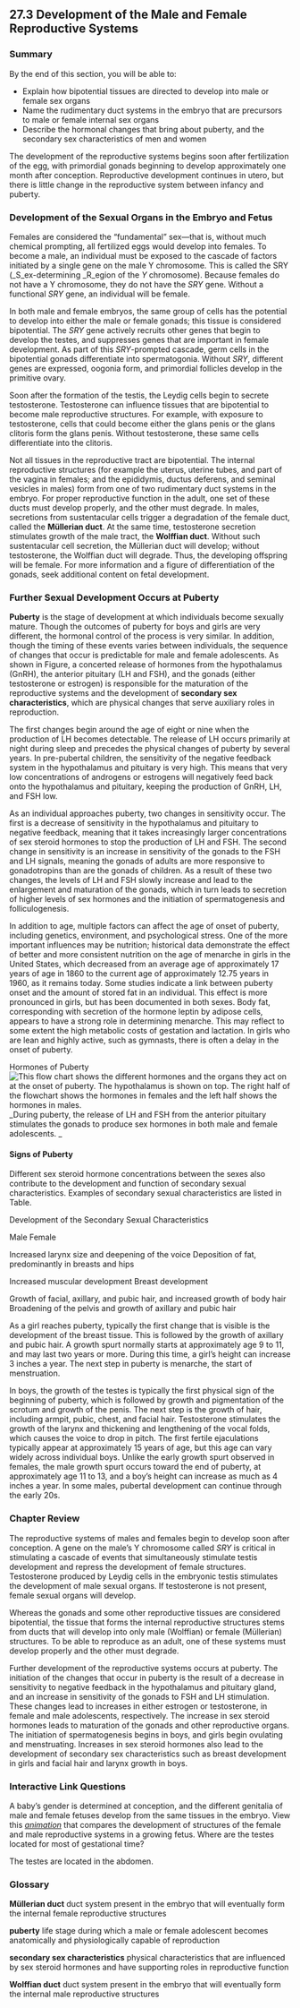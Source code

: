 ##  27.3 Development of the Male and Female Reproductive Systems 

### Summary

By the end of this section, you will be able to: 

  - Explain how bipotential tissues are directed to develop into male or female sex organs
  - Name the rudimentary duct systems in the embryo that are precursors to male or female internal sex organs
  - Describe the hormonal changes that bring about puberty, and the secondary sex characteristics of men and women

The development of the reproductive systems begins soon after fertilization of the egg, with primordial gonads beginning to develop approximately one month after conception. Reproductive development continues in utero, but there is little change in the reproductive system between infancy and puberty. 

### Development of the Sexual Organs in the Embryo and Fetus

Females are considered the “fundamental” sex—that is, without much chemical prompting, all fertilized eggs would develop into females. To become a male, an individual must be exposed to the cascade of factors initiated by a single gene on the male Y chromosome. This is called the SRY (_S_ex-determining _R_egion of the _Y_ chromosome). Because females do not have a Y chromosome, they do not have the _SRY_ gene. Without a functional _SRY_ gene, an individual will be female.

In both male and female embryos, the same group of cells has the potential to develop into either the male or female gonads; this tissue is considered bipotential. The _SRY_ gene actively recruits other genes that begin to develop the testes, and suppresses genes that are important in female development. As part of this _SRY_-prompted cascade, germ cells in the bipotential gonads differentiate into spermatogonia. Without _SRY_, different genes are expressed, oogonia form, and primordial follicles develop in the primitive ovary. 

Soon after the formation of the testis, the Leydig cells begin to secrete testosterone. Testosterone can influence tissues that are bipotential to become male reproductive structures. For example, with exposure to testosterone, cells that could become either the glans penis or the glans clitoris form the glans penis. Without testosterone, these same cells differentiate into the clitoris. 

Not all tissues in the reproductive tract are bipotential. The internal reproductive structures (for example the uterus, uterine tubes, and part of the vagina in females; and the epididymis, ductus deferens, and seminal vesicles in males) form from one of two rudimentary duct systems in the embryo. For proper reproductive function in the adult, one set of these ducts must develop properly, and the other must degrade. In males, secretions from sustentacular cells trigger a degradation of the female duct, called the **Müllerian duct**. At the same time, testosterone secretion stimulates growth of the male tract, the **Wolffian duct**. Without such sustentacular cell secretion, the Müllerian duct will develop; without testosterone, the Wolffian duct will degrade. Thus, the developing offspring will be female. For more information and a figure of differentiation of the gonads, seek additional content on fetal development.

### Further Sexual Development Occurs at Puberty

**Puberty** is the stage of development at which individuals become sexually mature. Though the outcomes of puberty for boys and girls are very different, the hormonal control of the process is very similar. In addition, though the timing of these events varies between individuals, the sequence of changes that occur is predictable for male and female adolescents. As shown in Figure, a concerted release of hormones from the hypothalamus (GnRH), the anterior pituitary (LH and FSH), and the gonads (either testosterone or estrogen) is responsible for the maturation of the reproductive systems and the development of **secondary sex characteristics**, which are physical changes that serve auxiliary roles in reproduction.

The first changes begin around the age of eight or nine when the production of LH becomes detectable. The release of LH occurs primarily at night during sleep and precedes the physical changes of puberty by several years. In pre-pubertal children, the sensitivity of the negative feedback system in the hypothalamus and pituitary is very high. This means that very low concentrations of androgens or estrogens will negatively feed back onto the hypothalamus and pituitary, keeping the production of GnRH, LH, and FSH low.

As an individual approaches puberty, two changes in sensitivity occur. The first is a decrease of sensitivity in the hypothalamus and pituitary to negative feedback, meaning that it takes increasingly larger concentrations of sex steroid hormones to stop the production of LH and FSH. The second change in sensitivity is an increase in sensitivity of the gonads to the FSH and LH signals, meaning the gonads of adults are more responsive to gonadotropins than are the gonads of children. As a result of these two changes, the levels of LH and FSH slowly increase and lead to the enlargement and maturation of the gonads, which in turn leads to secretion of higher levels of sex hormones and the initiation of spermatogenesis and folliculogenesis.

In addition to age, multiple factors can affect the age of onset of puberty, including genetics, environment, and psychological stress. One of the more important influences may be nutrition; historical data demonstrate the effect of better and more consistent nutrition on the age of menarche in girls in the United States, which decreased from an average age of approximately 17 years of age in 1860 to the current age of approximately 12.75 years in 1960, as it remains today. Some studies indicate a link between puberty onset and the amount of stored fat in an individual. This effect is more pronounced in girls, but has been documented in both sexes. Body fat, corresponding with secretion of the hormone leptin by adipose cells, appears to have a strong role in determining menarche. This may reflect to some extent the high metabolic costs of gestation and lactation. In girls who are lean and highly active, such as gymnasts, there is often a delay in the onset of puberty.

Hormones of Puberty ![This flow chart shows the different hormones and the organs they act on at the onset of puberty. The hypothalamus is shown on top. The right half of the flowchart shows the hormones in females and the left half shows the hormones in males.][1] _During puberty, the release of LH and FSH from the anterior pituitary stimulates the gonads to produce sex hormones in both male and female adolescents. _

#### Signs of Puberty

Different sex steroid hormone concentrations between the sexes also contribute to the development and function of secondary sexual characteristics. Examples of secondary sexual characteristics are listed in Table.

Development of the Secondary Sexual Characteristics

Male Female

Increased larynx size and deepening of the voice
Deposition of fat, predominantly in breasts and hips 

Increased muscular development 
Breast development

Growth of facial, axillary, and pubic hair, and increased growth of body hair 
Broadening of the pelvis and growth of axillary and pubic hair

As a girl reaches puberty, typically the first change that is visible is the development of the breast tissue. This is followed by the growth of axillary and pubic hair. A growth spurt normally starts at approximately age 9 to 11, and may last two years or more. During this time, a girl’s height can increase 3 inches a year. The next step in puberty is menarche, the start of menstruation.

In boys, the growth of the testes is typically the first physical sign of the beginning of puberty, which is followed by growth and pigmentation of the scrotum and growth of the penis. The next step is the growth of hair, including armpit, pubic, chest, and facial hair. Testosterone stimulates the growth of the larynx and thickening and lengthening of the vocal folds, which causes the voice to drop in pitch. The first fertile ejaculations typically appear at approximately 15 years of age, but this age can vary widely across individual boys. Unlike the early growth spurt observed in females, the male growth spurt occurs toward the end of puberty, at approximately age 11 to 13, and a boy’s height can increase as much as 4 inches a year. In some males, pubertal development can continue through the early 20s.

### Chapter Review

The reproductive systems of males and females begin to develop soon after conception. A gene on the male’s Y chromosome called _SRY_ is critical in stimulating a cascade of events that simultaneously stimulate testis development and repress the development of female structures. Testosterone produced by Leydig cells in the embryonic testis stimulates the development of male sexual organs. If testosterone is not present, female sexual organs will develop.

Whereas the gonads and some other reproductive tissues are considered bipotential, the tissue that forms the internal reproductive structures stems from ducts that will develop into only male (Wolffian) or female (Müllerian) structures. To be able to reproduce as an adult, one of these systems must develop properly and the other must degrade.

Further development of the reproductive systems occurs at puberty. The initiation of the changes that occur in puberty is the result of a decrease in sensitivity to negative feedback in the hypothalamus and pituitary gland, and an increase in sensitivity of the gonads to FSH and LH stimulation. These changes lead to increases in either estrogen or testosterone, in female and male adolescents, respectively. The increase in sex steroid hormones leads to maturation of the gonads and other reproductive organs. The initiation of spermatogenesis begins in boys, and girls begin ovulating and menstruating. Increases in sex steroid hormones also lead to the development of secondary sex characteristics such as breast development in girls and facial hair and larynx growth in boys.

### Interactive Link Questions

A baby’s gender is determined at conception, and the different genitalia of male and female fetuses develop from the same tissues in the embryo. View this [ _animation_][2] that compares the development of structures of the female and male reproductive systems in a growing fetus. Where are the testes located for most of gestational time?

The testes are located in the abdomen.

### Glossary

**Müllerian duct** duct system present in the embryo that will eventually form the internal female reproductive structures 

**puberty** life stage during which a male or female adolescent becomes anatomically and physiologically capable of reproduction 

**secondary sex characteristics** physical characteristics that are influenced by sex steroid hormones and have supporting roles in reproductive function 

**Wolffian duct** duct system present in the embryo that will eventually form the internal male reproductive structures 

   [1]: https://cnx.org/resources/7bf1c12f116ccfcbc2ea636193925132a35e6d7a/Figure_28_03_01.jpg
   [2]: http://openstax.org/l/fetus

